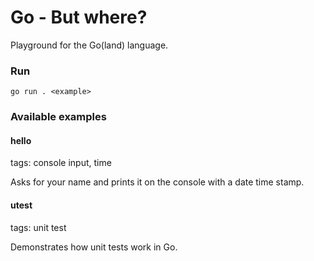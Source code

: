 # Go - But where?

Playground for the Go(land) language.

### Run

```console
go run . <example>
```

### Available examples

#### hello
tags: console input, time

Asks for your name and prints it on the console with a date time stamp.

#### utest
tags: unit test

Demonstrates how unit tests work in Go.
